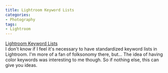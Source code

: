 ```yaml
---
title: Lightroom Keyword Lists
categories:
- Photography
tags:
- Lightroom
---
```


[Lightroom Keyword Lists](http://www.nickpotter.net/keywords/index.php)  
I don't know if I feel it's necessary to have standardized keyword lists in Lightroom. I'm more of a fan of folksonomy there, but…
The idea of having color keywords was interesting to me though. So if nothing else, this can give you ideas.
